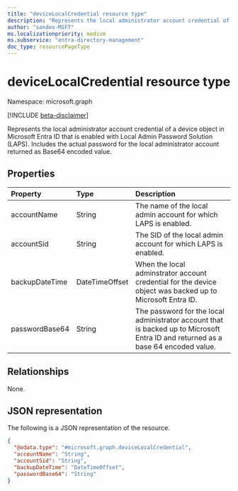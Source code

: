 ```yaml
---
title: "deviceLocalCredential resource type"
description: "Represents the local administrator account credential of a device object in Microsoft Entra ID that is enabled with Local Admin Password Solution (LAPS). Includes the actual password for the local administrator account returned as Base64 encoded value."
author: "sandeo-MSFT"
ms.localizationpriority: medium
ms.subservice: "entra-directory-management"
doc_type: resourcePageType
---
```


# deviceLocalCredential resource type

Namespace: microsoft.graph

[!INCLUDE [beta-disclaimer](../../includes/beta-disclaimer.md)]

Represents the local administrator account credential of a device object in Microsoft Entra ID that is enabled with Local Admin Password Solution (LAPS). Includes the actual password for the local administrator account returned as Base64 encoded value.

## Properties
|Property|Type|Description|
|:---|:---|:---|
|accountName|String| The name of the local admin account for which LAPS is enabled.|
|accountSid|String|The SID of the local admin account for which LAPS is enabled.|
|backupDateTime|DateTimeOffset|When the local adminstrator account credential for the device object was backed up to Microsoft Entra ID.|
|passwordBase64|String|The password for the local administrator account that is backed up to Microsoft Entra ID and returned as a base 64 encoded value.|


## Relationships
None.

## JSON representation
The following is a JSON representation of the resource.
<!-- {
  "blockType": "resource",
  "@odata.type": "microsoft.graph.deviceLocalCredential",
  "baseType": "microsoft.graph.entity",
  "openType": false
}
-->
``` json
{
  "@odata.type": "#microsoft.graph.deviceLocalCredential",
  "accountName": "String",
  "accountSid": "String",
  "backupDateTime": "DateTimeOffset",
  "passwordBase64": "String"
}
```
